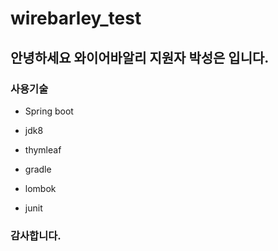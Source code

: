 # wirebarley_test

## 안녕하세요 와이어바알리 지원자 박성은 입니다.


### 사용기술

* Spring boot 


* jdk8 


* thymleaf


* gradle 


* lombok


* junit


### 감사합니다.



